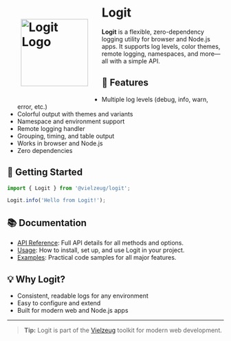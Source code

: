 # <img src='/logo-logger.svg' alt='Logit Logo' width='156' style='float: left; padding: 1rem; margin: 1rem;'/> Logit

**Logit** is a flexible, zero-dependency logging utility for browser and Node.js apps. It supports log levels, color themes, remote logging, namespaces, and more—all with a simple API.

## 🚀 Features

- Multiple log levels (debug, info, warn, error, etc.)
- Colorful output with themes and variants
- Namespace and environment support
- Remote logging handler
- Grouping, timing, and table output
- Works in browser and Node.js
- Zero dependencies

## 🏁 Getting Started

```ts
import { Logit } from '@vielzeug/logit';

Logit.info('Hello from Logit!');
```

## 📚 Documentation

- [API Reference](./api.md): Full API details for all methods and options.
- [Usage](./usage.md): How to install, set up, and use Logit in your project.
- [Examples](./examples.md): Practical code samples for all major features.

## 💡 Why Logit?

- Consistent, readable logs for any environment
- Easy to configure and extend
- Built for modern web and Node.js apps

---

> **Tip:** Logit is part of the [Vielzeug](https://github.com/vielzeug) toolkit for modern web development.
